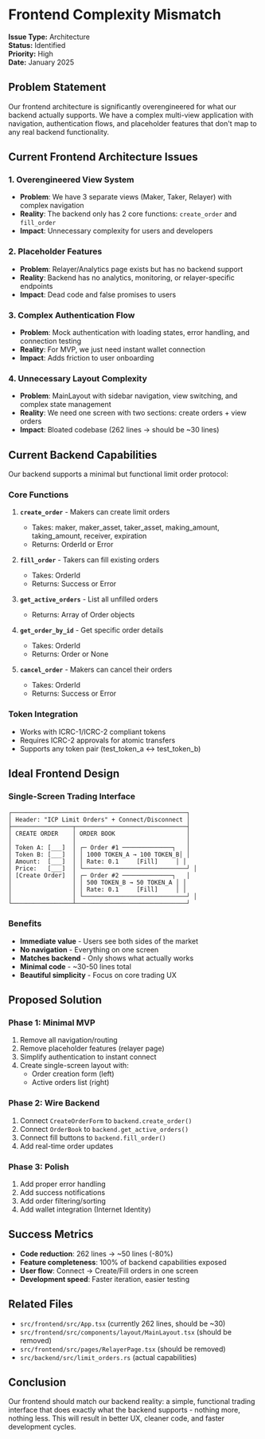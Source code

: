 # Frontend Complexity Mismatch

**Issue Type:** Architecture  
**Status:** Identified  
**Priority:** High  
**Date:** January 2025

## Problem Statement

Our frontend architecture is significantly overengineered for what our backend actually supports. We have a complex multi-view application with navigation, authentication flows, and placeholder features that don't map to any real backend functionality.

## Current Frontend Architecture Issues

### 1. **Overengineered View System**

- **Problem**: We have 3 separate views (Maker, Taker, Relayer) with complex navigation
- **Reality**: The backend only has 2 core functions: `create_order` and `fill_order`
- **Impact**: Unnecessary complexity for users and developers

### 2. **Placeholder Features**

- **Problem**: Relayer/Analytics page exists but has no backend support
- **Reality**: Backend has no analytics, monitoring, or relayer-specific endpoints
- **Impact**: Dead code and false promises to users

### 3. **Complex Authentication Flow**

- **Problem**: Mock authentication with loading states, error handling, and connection testing
- **Reality**: For MVP, we just need instant wallet connection
- **Impact**: Adds friction to user onboarding

### 4. **Unnecessary Layout Complexity**

- **Problem**: MainLayout with sidebar navigation, view switching, and complex state management
- **Reality**: We need one screen with two sections: create orders + view orders
- **Impact**: Bloated codebase (262 lines → should be ~30 lines)

## Current Backend Capabilities

Our backend supports a minimal but functional limit order protocol:

### Core Functions

1. **`create_order`** - Makers can create limit orders

   - Takes: maker, maker_asset, taker_asset, making_amount, taking_amount, receiver, expiration
   - Returns: OrderId or Error

2. **`fill_order`** - Takers can fill existing orders

   - Takes: OrderId
   - Returns: Success or Error

3. **`get_active_orders`** - List all unfilled orders

   - Returns: Array of Order objects

4. **`get_order_by_id`** - Get specific order details

   - Takes: OrderId
   - Returns: Order or None

5. **`cancel_order`** - Makers can cancel their orders
   - Takes: OrderId
   - Returns: Success or Error

### Token Integration

- Works with ICRC-1/ICRC-2 compliant tokens
- Requires ICRC-2 approvals for atomic transfers
- Supports any token pair (test_token_a ↔ test_token_b)

## Ideal Frontend Design

### Single-Screen Trading Interface

```
┌─────────────────────────────────────────────────┐
│ Header: "ICP Limit Orders" + Connect/Disconnect │
├─────────────────┬───────────────────────────────┤
│ CREATE ORDER    │ ORDER BOOK                    │
│                 │                               │
│ Token A: [___]  │ ┌─ Order #1 ──────────────┐   │
│ Token B: [___]  │ │ 1000 TOKEN_A → 100 TOKEN_B│ │
│ Amount:  [___]  │ │ Rate: 0.1     [Fill]     │ │
│ Price:   [___]  │ └─────────────────────────────┘ │
│ [Create Order]  │ ┌─ Order #2 ──────────────┐   │
│                 │ │ 500 TOKEN_B → 50 TOKEN_A │ │
│                 │ │ Rate: 0.1     [Fill]     │ │
│                 │ └─────────────────────────────┘ │
└─────────────────┴───────────────────────────────┘
```

### Benefits

- **Immediate value** - Users see both sides of the market
- **No navigation** - Everything on one screen
- **Matches backend** - Only shows what actually works
- **Minimal code** - ~30-50 lines total
- **Beautiful simplicity** - Focus on core trading UX

## Proposed Solution

### Phase 1: Minimal MVP

1. Remove all navigation/routing
2. Remove placeholder features (relayer page)
3. Simplify authentication to instant connect
4. Create single-screen layout with:
   - Order creation form (left)
   - Active orders list (right)

### Phase 2: Wire Backend

1. Connect `CreateOrderForm` to `backend.create_order()`
2. Connect `OrderBook` to `backend.get_active_orders()`
3. Connect fill buttons to `backend.fill_order()`
4. Add real-time order updates

### Phase 3: Polish

1. Add proper error handling
2. Add success notifications
3. Add order filtering/sorting
4. Add wallet integration (Internet Identity)

## Success Metrics

- **Code reduction**: 262 lines → ~50 lines (-80%)
- **Feature completeness**: 100% of backend capabilities exposed
- **User flow**: Connect → Create/Fill orders in one screen
- **Development speed**: Faster iteration, easier testing

## Related Files

- `src/frontend/src/App.tsx` (currently 262 lines, should be ~30)
- `src/frontend/src/components/layout/MainLayout.tsx` (should be removed)
- `src/frontend/src/pages/RelayerPage.tsx` (should be removed)
- `src/backend/src/limit_orders.rs` (actual capabilities)

## Conclusion

Our frontend should match our backend reality: a simple, functional trading interface that does exactly what the backend supports - nothing more, nothing less. This will result in better UX, cleaner code, and faster development cycles.
